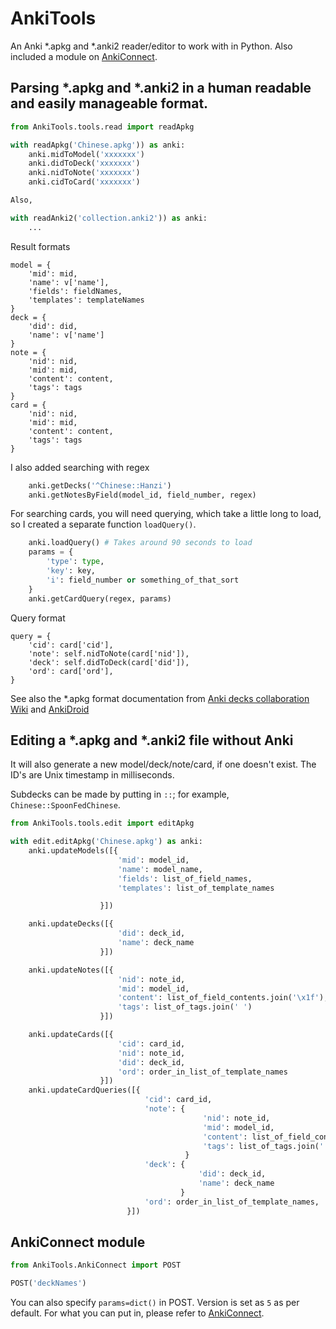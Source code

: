 # AnkiTools

An Anki \*.apkg and \*.anki2 reader/editor to work with in Python. Also included a module on [AnkiConnect](https://github.com/FooSoft/anki-connect).

## Parsing \*.apkg and \*.anki2 in a human readable and easily manageable format.

```python
from AnkiTools.tools.read import readApkg

with readApkg('Chinese.apkg')) as anki:
    anki.midToModel('xxxxxxx')
    anki.didToDeck('xxxxxxx')
    anki.nidToNote('xxxxxxx')
    anki.cidToCard('xxxxxxx')

Also,

with readAnki2('collection.anki2')) as anki:
    ...
```

Result formats
```
model = {
    'mid': mid,
    'name': v['name'],
    'fields': fieldNames,
    'templates': templateNames
}
deck = {
    'did': did,
    'name': v['name']
}
note = {
    'nid': nid,
    'mid': mid,
    'content': content,
    'tags': tags
}
card = {
    'nid': nid,
    'mid': mid,
    'content': content,
    'tags': tags
}
```

I also added searching with regex
```python
    anki.getDecks('^Chinese::Hanzi')
    anki.getNotesByField(model_id, field_number, regex)
```

For searching cards, you will need querying, which take a little long to load, so I created a separate function `loadQuery()`.
```python
    anki.loadQuery() # Takes around 90 seconds to load
    params = {
        'type': type,
        'key': key,
        'i': field_number or something_of_that_sort
    }
    anki.getCardQuery(regex, params)
```

Query format
```
query = {
    'cid': card['cid'],
    'note': self.nidToNote(card['nid']),
    'deck': self.didToDeck(card['did']),
    'ord': card['ord'],
}
```

See also the \*.apkg format documentation from [Anki decks collaboration Wiki](http://decks.wikia.com/wiki/Anki_APKG_format_documentation) and [AnkiDroid](https://github.com/ankidroid/Anki-Android/wiki/Database-Structure)

## Editing a \*.apkg and \*.anki2 file without Anki

It will also generate a new model/deck/note/card, if one doesn't exist. The ID's are Unix timestamp in milliseconds.

Subdecks can be made by putting in `::`; for example, `Chinese::SpoonFedChinese`.

```python
from AnkiTools.tools.edit import editApkg

with edit.editApkg('Chinese.apkg') as anki:
    anki.updateModels([{
                        'mid': model_id,
                        'name': model_name,
                        'fields': list_of_field_names,
                        'templates': list_of_template_names

                    }])

    anki.updateDecks([{
                        'did': deck_id,
                        'name': deck_name
                    }])

    anki.updateNotes([{
                        'nid': note_id,
                        'mid': model_id,
                        'content': list_of_field_contents.join('\x1f'),
                        'tags': list_of_tags.join(' ')
                    }])

    anki.updateCards([{
                        'cid': card_id,
                        'nid': note_id,
                        'did': deck_id,
                        'ord': order_in_list_of_template_names
                    }])
    anki.updateCardQueries([{
                              'cid': card_id,
                              'note': {
                                           'nid': note_id,
                                           'mid': model_id,
                                           'content': list_of_field_contents.join('\x1f'),
                                           'tags': list_of_tags.join(' ')
                                       }
                              'deck': {
                                          'did': deck_id,
                                          'name': deck_name
                                      }
                              'ord': order_in_list_of_template_names,
                          }])
```

## AnkiConnect module

```python
from AnkiTools.AnkiConnect import POST

POST('deckNames')
```

You can also specify `params=dict()` in POST. Version is set as `5` as per default. For what you can put in, please refer to [AnkiConnect](https://github.com/FooSoft/anki-connect).
